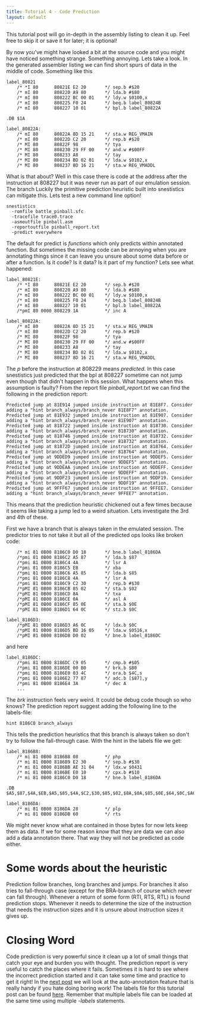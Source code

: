```yaml
---
title: Tutorial 4 - Code Prediction
layout: default
---
```

This tutorial post will go in-depth in the assembly listing to clean it up. Feel free to skip it or save it for later; it is optional!

By now you've might have looked a bit at the source code and you might have noticed something strange. Something annoying. Lets take a look.
In the generated assembler listing we can find short spurs of data in the middle of code. Something like this
~~~~~~~~~~~~~~~~
label_80821
    /* *I 80      80821E E2 20       */ sep.b #$20
    /* mI 80      808220 A9 80       */ lda.b #$80
    /* mI 80      808222 BC 00 01    */ ldy.w $0100,x
    /* mI 80      808225 F0 24       */ beq.b label_80824B
    /* mI 80      808227 10 01       */ bpl.b label_80822A

.DB $1A

label_80822A:
    /* mI 80      80822A 8D 15 21    */ sta.w REG_VMAIN
    /* mI 80      80822D C2 20       */ rep.b #$20
    /* MI 80      80822F 98          */ tya
    /* MI 80      808230 29 FF 00    */ and.w #$00FF
    /* MI 80      808233 A8          */ tay
    /* MI 80      808234 BD 02 01    */ lda.w $0102,x
    /* MI 80      808237 8D 16 21    */ sta.w REG_VMADDL
~~~~~~~~~~~~~~~~
What is that about? Well in this case there is code at the address after the instruction at 808227 but it was never run as part of our emulation session. The branch Luckily the primitive prediction heuristic built into snestistics can mitigate this. Lets test a new command line option!
~~~~~~~~~~~~~~~~
snestistics
  -romfile battle_pinball.sfc
  -tracefile trace0.trace
  -asmoutfile pinball.asm
  -reportoutfile pinball_report.txt
  -predict everywhere
~~~~~~~~~~~~~~~~
The default for predict is *functions* which only predicts within annotated function. But sometimes the missing code can be annoying when you are annotating things since it can leave you unsure about some data before or after a function. Is it code? Is it data? Is it part of my function? Lets see what happened:
~~~~~~~~~~~~~~~~
label_80821E:
    /* *I 80      80821E E2 20       */ sep.b #$20
    /* mI 80      808220 A9 80       */ lda.b #$80
    /* mI 80      808222 BC 00 01    */ ldy.w $0100,x
    /* mI 80      808225 F0 24       */ beq.b label_80824B
    /* mI 80      808227 10 01       */ bpl.b label_80822A
    /*pmI 80 0000 808229 1A          */ inc A

label_80822A:
    /* mI 80      80822A 8D 15 21    */ sta.w REG_VMAIN
    /* mI 80      80822D C2 20       */ rep.b #$20
    /* MI 80      80822F 98          */ tya
    /* MI 80      808230 29 FF 00    */ and.w #$00FF
    /* MI 80      808233 A8          */ tay
    /* MI 80      808234 BD 02 01    */ lda.w $0102,x
    /* MI 80      808237 8D 16 21    */ sta.w REG_VMADDL
~~~~~~~~~~~~~~~~
The *p* before the instruction at 808229 means *predicted*. In this case snestistics just predicted that the bpl at 808227 sometime can not jump even though that didn't happen in this session. What happens when this assumption is faulty? From the report file *pinball_report.txt* we can find the following in the prediction report:
~~~~~~~~~~~~~~~~
Predicted jump at 81E914 jumped inside instruction at 81E8F7. Consider adding a "hint branch_always/branch_never 81E8F7" annotation.
Predicted jump at 81E932 jumped inside instruction at 81E907. Consider adding a "hint branch_always/branch_never 81E907" annotation.
Predicted jump at 818722 jumped inside instruction at 818730. Consider adding a "hint branch_always/branch_never 818730" annotation.
Predicted jump at 818746 jumped inside instruction at 818732. Consider adding a "hint branch_always/branch_never 818732" annotation.
Predicted jump at 81872D jumped inside instruction at 818764. Consider adding a "hint branch_always/branch_never 818764" annotation.
Predicted jump at 9DDED9 jumped inside instruction at 9DDEF5. Consider adding a "hint branch_always/branch_never 9DDEF5" annotation.
Predicted jump at 9DDEAA jumped inside instruction at 9DDEFF. Consider adding a "hint branch_always/branch_never 9DDEFF" annotation.
Predicted jump at 9DDF23 jumped inside instruction at 9DDF19. Consider adding a "hint branch_always/branch_never 9DDF19" annotation.
Predicted jump at 9FFF67 jumped inside instruction at 9FFEE7. Consider adding a "hint branch_always/branch_never 9FFEE7" annotation.
~~~~~~~~~~~~~~~~
This means that the prediction heuristic chickened out a few times because it seems like taking a jump led to a weird situation. Lets investigate the 3rd and 4th of these.

First we have a branch that is always taken in the emulated session. The predictor tries to not take it but all of the predicted ops looks like broken code:
~~~~~~~~~~~~~~~~
    /* mi 81 0B00 8186C0 D0 18       */ bne.b label_8186DA
    /*pmi 81 0B00 8186C2 A5 87       */ lda.b $87
    /*pmi 81 0B00 8186C4 4A          */ lsr A
    /*pmi 81 0B00 8186C5 EB          */ xba
    /*pmi 81 0B00 8186C6 A5 85       */ lda.b $85
    /*pmi 81 0B00 8186C8 4A          */ lsr A
    /*pmi 81 0B00 8186C9 C2 30       */ rep.b #$30
    /*pMI 81 0B00 8186CB 85 02       */ sta.b $02
    /*pMI 81 0B00 8186CD 8A          */ txa
    /*pMI 81 0B00 8186CE 0A          */ asl A
    /*pMI 81 0B00 8186CF 85 0E       */ sta.b $0E
    /*pMI 81 0B00 8186D1 64 0C       */ stz.b $0C

label_8186D3:
    /*pMI 81 0B00 8186D3 A6 0C       */ ldx.b $0C
    /*pMI 81 0B00 8186D5 BD 16 05    */ lda.w $0516,x
    /*pMI 81 0B00 8186D8 D0 02       */ bne.b label_8186DC
~~~~~~~~~~~~~~~~
and here
~~~~~~~~~~~~~~~~
label_8186DC:
    /*pmi 81 0B00 8186DC C9 05       */ cmp.b #$05
    /*pmi 81 0B00 8186DE 00 B0       */ brk.b $B0
    /*pmi 81 0B00 8186E0 03 4C       */ ora.b $4C,s
    /*pmi 81 0B00 8186E2 77 87       */ adc.b [$87],y
    /*pmi 81 0B00 8186E4 3A          */ dec A
    ...
~~~~~~~~~~~~~~~~
The *brk* instruction feels very weird. It could be debug code though so who knows? The prediction report suggest adding the following line to the labels-file:
~~~~~~~~~~~~~~~~
hint 8186C0 branch_always
~~~~~~~~~~~~~~~~
This tells the prediction heuristics that this branch is always taken so don't try to follow the fall-through case. With the hint in the labels file we get:
~~~~~~~~~~~~~~~~
label_8186B8:
    /* mi 81 0B00 8186B8 08          */ php
    /* mi 81 0B00 8186B9 E2 30       */ sep.b #$30
    /* mi 81 0B00 8186BB AE 31 04    */ ldx.w $0431
    /* mi 81 0B00 8186BE E0 10       */ cpx.b #$10
    /* mi 81 0B00 8186C0 D0 18       */ bne.b label_8186DA

.DB $A5,$87,$4A,$EB,$A5,$85,$4A,$C2,$30,$85,$02,$8A,$0A,$85,$0E,$64,$0C,$A6,$0C,$BD,$16,$05,$D0,$02

label_8186DA:
    /* mi 81 0B00 8186DA 28          */ plp
    /* mi 81 0B00 8186DB 60          */ rts
~~~~~~~~~~~~~~~~
We might never know what are contained in those bytes for now lets keep them as data. If we for some reason *know* that they are data we can also add a data annotation there. That way they will not be predicted as code either.

Some words about the heuristic
==============================
Prediction follow branches, long branches and jumps. For branches it also tries to fall-through case (except for the BRA-branch of course which never can fall through). Whenever a return of some form (RTI, RTS, RTL) is found prediction stops. Whenever it needs to determine the size of the instruction that needs the instruction sizes and it is unsure about instruction sizes it gives up.

Closing Word
============
Code prediction is very powerful since it clean up a lot of small things that catch your eye and burden you with thought. The prediction report is very useful to catch the places where it fails. Sometimes it is hard to see where the incorrect prediction started and it can take some time and practice to get it right! In the [next post](tutorial-auto) we will look at the auto-annotation feature that is really handy if you hate doing boring work! The labels file for this tutorial post can be found [here](code/tutorial-predict.labels). Remember that multiple labels file can be loaded at the same time using multiple *-labels* statements.
